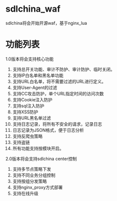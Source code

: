 # sdlchina_waf

sdlchina将会开始开源waf，基于nginx_lua

# 功能列表

1.0版本将会支持核心功能

1. 支持总开关功能、审计不防护、审计防护、临时关闭。
2. 支持IP白名单和黑名单功能
3. 支持URL白名单，将不需要过滤的URL进行定义。
4. 支持User-Agent的过滤
5. 支持CC攻击防护，单个URL指定时间的访问次数
6. 支持Cookie注入防护
7. 支持sql注入防护
8. 支持XSS防护
9. 支持URL黑名单过滤
10. 支持日志记录，将所有不安全的请求，记录日志
11. 日志记录为JSON格式，便于日志分析
12. 支持反爬虫策略
13. 支持盗链
14. 所有功能支持按模块开启。

2.0版本将会支持sdlchina center控制

1. 支持多节点策略下发
2. 支持不同业务分组控制
3. 支持按组分发策略
4. 支持nginx_proxy方式部署
5. 支持在线升级
